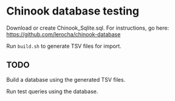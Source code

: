 # Chinook database testing

Download or create Chinook_Sqlite.sql.  For instructions, go here: https://github.com/lerocha/chinook-database

Run `build.sh` to generate TSV files for import.

## TODO

Build a database using the generated TSV files.

Run test queries using the database.
